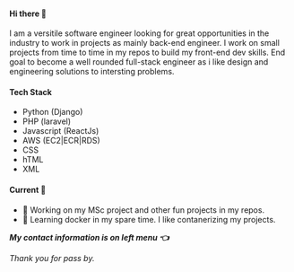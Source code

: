 #### Hi there 👋

<p>I am a versitile software engineer looking for great opportunities in the industry to work in projects as mainly back-end engineer. I work on small projects from time to time in my repos to build my front-end dev skills. End goal to become a well rounded full-stack engineer as i like design and engineering solutions to intersting problems.</p>

<!--
**jacksonmoji/jacksonmoji** is a ✨ _special_ ✨ repository because its `README.md` (this file) appears on your GitHub profile.

Here are some ideas to get you started:
-->

#### Tech Stack 
- Python (Django)
- PHP (laravel)
- Javascript (ReactJs)
- AWS (EC2|ECR|RDS)
- CSS
- hTML
- XML

#### Current  🚀
- 🔭 Working on my MSc project and other fun projects in my repos.
- 🌱 Learning docker in my spare time. I like contanerizing my projects.

<b><i>My contact information is on left menu 👈 </i></b>

<p> <i>Thank you for pass by. </i> </p>




